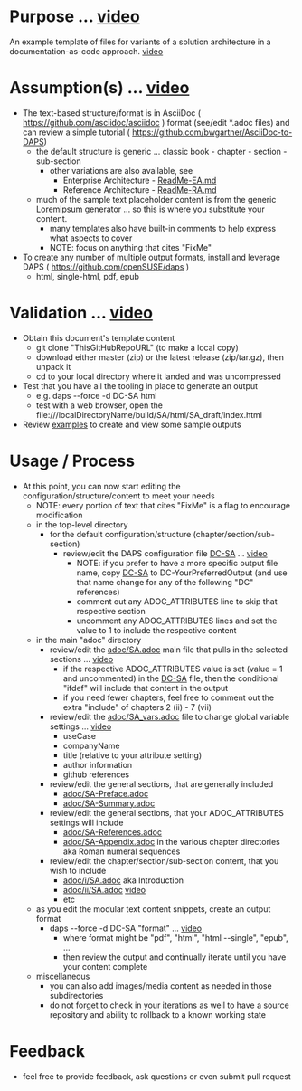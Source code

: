 
# Purpose ... [video](./media/src/mp4/purpose.mp4)
An example template of files for variants of a solution architecture in a documentation-as-code approach. [video](./media/src/mp4/purpose.mp4)

# Assumption(s) ... [video](./media/src/mp4/assumptions.mp4)
- The text-based structure/format is in AsciiDoc ( https://github.com/asciidoc/asciidoc ) format (see/edit \*.adoc files) and can review a simple tutorial ( https://github.com/bwgartner/AsciiDoc-to-DAPS)
  - the default structure is generic ... classic book - chapter - section - sub-section
    - other variations are also available, see
      - Enterprise Architecture - [ReadMe-EA.md](./ReadMe-EA.md)
      - Reference Architecture - [ReadMe-RA.md](./ReadMe-RA.md)
  - much of the sample text placeholder content is from the generic [Loremipsum]( https://loremipsum.io/ ) generator ... so this is where you substitute your content.
    - many templates also have built-in comments to help express what aspects to cover
    - NOTE: focus on anything that cites "FixMe"
- To create any number of multiple output formats, install and leverage DAPS ( https://github.com/openSUSE/daps )
  - html, single-html, pdf, epub

# Validation ... [video](./media/src/mp4/validation.mp4)
- Obtain this document's template content
  - git clone "ThisGitHubRepoURL" (to make a local copy)
  - download either master (zip) or the latest release (zip/tar.gz), then unpack it
  - cd to your local directory where it landed and was uncompressed
- Test that you have all the tooling in place to generate an output
  - e.g. daps --force -d DC-SA html
  - test with a web browser, open the file:///localDirectoryName/build/SA/html/SA_draft/index.html
- Review [examples](./examples) to create and view some sample outputs

# Usage / Process
- At this point, you can now start editing the configuration/structure/content to meet your needs
  - NOTE: every portion of text that cites "FixMe" is a flag to encourage modification
  - in the top-level directory
    - for the default configuration/structure (chapter/section/sub-section)
      - review/edit the DAPS configuration file [DC-SA](./DC-SA) ... [video](./media/src/mp4/DC-SA.mp4)
        - NOTE: if you prefer to have a more specific output file name, copy [DC-SA](./DC-SA) to DC-YourPreferredOutput (and use that name change for any of the following "DC" references)
        - comment out any ADOC_ATTRIBUTES line to skip that respective section
        - uncomment any ADOC_ATTRIBUTES lines and set the value to 1 to include the respective content
  - in the main "adoc" directory
    - review/edit the [adoc/SA.adoc](./adoc/SA.adoc) main file that pulls in the selected sections ... [video](./media/src/mp4/SA.mp4)
      - if the respective ADOC_ATTRIBUTES value is set (value = 1 and uncommented) in the [DC-SA](./DC-SA) file, then the conditional "ifdef" will include that content in the output
      - if you need fewer chapters, feel free to comment out the extra "include" of chapters 2 (ii) - 7 (vii)
    - review/edit the [adoc/SA_vars.adoc](./adoc/SA_vars.adoc) file to change global variable settings ... [video](./media/src/mp4/SA_vars.mp4)
      - useCase
      - companyName
      - title (relative to your attribute setting)
      - author information
      - github references
    - review/edit the general sections, that are generally included
      - [adoc/SA-Preface.adoc](./adoc/SA-Preface.adoc)
      - [adoc/SA-Summary.adoc](./adoc/SA-Summary.adoc)
    - review/edit the general sections, that your ADOC_ATTRIBUTES settings will include
      - [adoc/SA-References.adoc](./adoc/SA-References.adoc)
      - [adoc/SA-Appendix.adoc](./adoc/SA-Appendix.adoc)
  in the various chapter directories aka Roman numeral sequences
    - review/edit the chapter/section/sub-section content, that you wish to include
      - [adoc/i/SA.adoc](./adoc/i/SA.adoc) aka Introduction
      - [adoc/ii/SA.adoc](./adoc/ii/SA.adoc) [video](./media/src/mp4/snippets.mp4)
      - etc
  - as you edit the modular text content snippets, create an output format
    - daps --force -d DC-SA "format" ... [video](./media/src/mp4/format.mp4)
      - where format might be "pdf", "html", "html --single", "epub", ...
      - then review the output and continually iterate until you have your content complete
  - miscellaneous 
    - you can also add images/media content as needed in those subdirectories
    - do not forget to check in your iterations as well to have a source repository and ability to rollback to a known working state

# Feedback
- feel free to provide feedback, ask questions or even submit pull request
